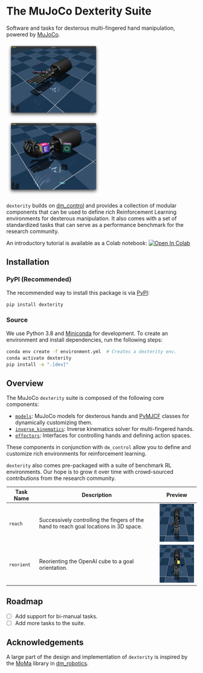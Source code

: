 # The MuJoCo Dexterity Suite

Software and tasks for dexterous multi-fingered hand manipulation, powered by [MuJoCo](https://mujoco.org/).

<p float="left">
  <img src="assets/reach.png" height="200">
  <img src="assets/cube.png" height="200">
</p>

`dexterity` builds on [dm_control](https://github.com/deepmind/dm_control) and provides a collection of modular components that can be used to define rich Reinforcement Learning environments for dexterous manipulation. It also comes with a set of standardized tasks that can serve as a performance benchmark for the research community.

An introductory tutorial is available as a Colab notebook: [![Open In Colab](https://colab.research.google.com/assets/colab-badge.svg)](tutorial.ipynb)

## Installation

### PyPI (Recommended)

The recommended way to install this package is via [PyPI](https://pypi.org/project/dexterity/):

```bash
pip install dexterity
```

### Source

We use Python 3.8 and [Miniconda](https://docs.conda.io/en/latest/miniconda.html) for development. To create an environment and install dependencies, run the following steps:

```bash
conda env create -f environment.yml  # Creates a dexterity env.
conda activate dexterity
pip install -e ".[dev]"
```

## Overview

The MuJoCo `dexterity` suite is composed of the following core components:

* [`models`](dexterity/models/): MuJoCo models for dexterous hands and [PyMJCF](https://github.com/deepmind/dm_control/blob/main/dm_control/mjcf/README.md) classes for dynamically customizing them.
* [`inverse_kinematics`](dexterity/inverse_kinematics/): Inverse kinematics solver for multi-fingered hands.
* [`effectors`](dexterity/effectors/): Interfaces for controlling hands and defining action spaces.

These components in conjunction with `dm_control` allow you to define and customize rich environments for reinforcement learning.

`dexterity` also comes pre-packaged with a suite of benchmark RL environments. Our hope is to grow it over time with crowd-sourced contributions from the research community.

| Task Name   | Description | Preview |
|-------------|-------------|---------|
| `reach`     |Successively controlling the fingers of the hand to reach goal locations in 3D space.|<img src="assets/reach.gif" height="100">|
| `reorient`  |Reorienting the OpenAI cube to a goal orientation.|<img src="assets/reorient.gif" height="100">|

## Roadmap

- [ ] Add support for bi-manual tasks.
- [ ] Add more tasks to the suite.

## Acknowledgements

A large part of the design and implementation of `dexterity` is inspired by the [MoMa](https://github.com/deepmind/dm_robotics/tree/main/py/moma) library in [dm_robotics](https://github.com/deepmind/dm_robotics/).
